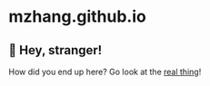 # mzhang.github.io

## :wave: Hey, stranger! 

How did you end up here? Go look at the [real thing](https://zhang.software)!

